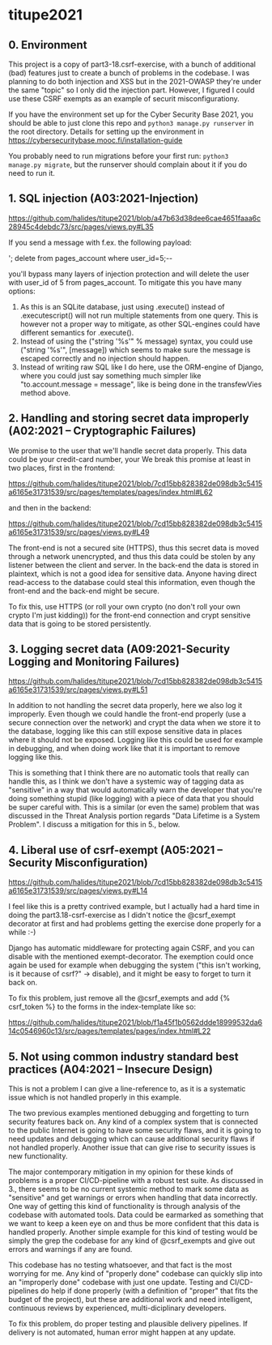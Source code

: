 # titupe2021

## 0. Environment

This project is a copy of part3-18.csrf-exercise, with a bunch of additional (bad) features just to create a bunch of problems in the codebase. I was planning to do both injection and XSS but in the 2021-OWASP they're under the same "topic" so I only did the injection part. However, I figured I could use these CSRF exempts as an example of securit misconfigurationy.

If you have the environment set up for the Cyber Security Base 2021, you should be able to just clone this repo and `python3 manage.py runserver` in the root directory. Details for setting up the environment in https://cybersecuritybase.mooc.fi/installation-guide

You probably need to run migrations before your first run: `python3 manage.py migrate`, but the runserver should complain about it if you do need to run it.

## 1. SQL injection (A03:2021-Injection)

https://github.com/halides/titupe2021/blob/a47b63d38dee6cae4651faaa6c28945c4debdc73/src/pages/views.py#L35

If you send a message with f.ex. the following payload:

'; delete from pages_account where user_id=5;--

you'll bypass many layers of injection protection and will delete the user with user_id of 5 from pages_account. To mitigate this you have many options:
1. As this is an SQLite database, just using .execute() instead of .executescript() will not run multiple statements from one query. This is however not a proper way to mitigate, as other SQL-engines could have different semantics for .execute().
2. Instead of using the ("string '%s'" % message) syntax, you could use ("string '%s'", [message]) which seems to make sure the message is escaped correctly and no injection should happen.
3. Instead of writing raw SQL like I do here, use the ORM-engine of Django, where you could just say something much simpler like "to.account.message = message", like is being done in the transfewVies method above.

## 2. Handling and storing secret data improperly (A02:2021 – Cryptographic Failures)

We promise to the user that we'll handle secret data properly. This data could be your credit-card number, your  We break this promise at least in two places, first in the frontend:

https://github.com/halides/titupe2021/blob/7cd15bb828382de098db3c5415a6165e31731539/src/pages/templates/pages/index.html#L62

and then in the backend:

https://github.com/halides/titupe2021/blob/7cd15bb828382de098db3c5415a6165e31731539/src/pages/views.py#L49

The front-end is not a secured site (HTTPS), thus this secret data is moved through a network unencrypted, and thus this data could be stolen by any listener between the client and server. In the back-end the data is stored in plaintext, which is not a good idea for sensitive data. Anyone having direct read-access to the database could steal this information, even though the front-end and the back-end might be secure.

To fix this, use HTTPS (or roll your own crypto (no don't roll your own crypto I'm just kidding)) for the front-end connection and crypt sensitive data that is going to be stored persistently. 

## 3. Logging secret data (A09:2021-Security Logging and Monitoring Failures)

https://github.com/halides/titupe2021/blob/7cd15bb828382de098db3c5415a6165e31731539/src/pages/views.py#L51

In addition to not handling the secret data properly, here we also log it improperly. Even though we could handle the front-end properly (use a secure connection over the network) and crypt the data when we store it to the database, logging like this can still expose sensitive data in places where it should not be exposed. Logging like this could be used for example in debugging, and when doing work like that it is important to remove logging like this.

This is something that I think there are no automatic tools that really can handle this, as I think we don't have a systemic way of tagging data as "sensitive" in a way that would automatically warn the developer that you're doing something stupid (like logging) with a piece of data that you should be super careful with. This is a similar (or even the same) problem that was discussed in the Threat Analysis portion regards "Data Lifetime is a System Problem". I discuss a mitigation for this in 5., below.

## 4. Liberal use of csrf-exempt (A05:2021 – Security Misconfiguration)

https://github.com/halides/titupe2021/blob/7cd15bb828382de098db3c5415a6165e31731539/src/pages/views.py#L14

I feel like this is a pretty contrived example, but I actually had a hard time in doing the part3.18-csrf-exercise as I didn't notice the @csrf_exempt decorator at first and had problems getting the exercise done properly for a while :-)

Django has automatic middleware for protecting again CSRF, and you can disable with the mentioned exempt-decorator. The exemption could once again be used for example when debugging the system ("this isn't working, is it because of csrf?" -> disable), and it might be easy to forget to turn it back on.

To fix this problem, just remove all the @csrf_exempts and add {% csrf_token %} to the forms in the index-template like so:

https://github.com/halides/titupe2021/blob/f1a45f1b0562ddde18999532da614c0546960c13/src/pages/templates/pages/index.html#L22

## 5. Not using common industry standard best practices (A04:2021 – Insecure Design)

This is not a problem I can give a line-reference to, as it is a systematic issue which is not handled properly in this example.

The two previous examples mentioned debugging and forgetting to turn security features back on. Any kind of a complex system that is connected to the public Internet is going to have some security flaws, and it is going to need updates and debugging which can cause additional security flaws if not handled properly. Another issue that can give rise to security issues is new functionality. 

The major contemporary mitigation in my opinion for these kinds of problems is a proper CI/CD-pipeline with a robust test suite. As discussed in 3., there seems to be no current systemic method to mark some data as "sensitive" and get warnings or errors when handling that data incorrectly. One way of getting this kind of functionality is through analysis of the codebase with automated tools. Data could be earmarked as something that we want to keep a keen eye on and thus be more confident that this data is handled properly. Another simple example for this kind of testing would be simply the grep the codebase for any kind of @csrf_exempts and give out errors and warnings if any are found.

This codebase has no testing whatsoever, and that fact is the most worrying for me. Any kind of "properly done" codebase can quickly slip into an "improperly done" codebase with just one update. Testing and CI/CD-pipelines do help if done properly (with a definition of "proper" that fits the budget of the project), but these are additional work and need intelligent, continuous reviews by experienced, multi-diciplinary developers.

To fix this problem, do proper testing and plausible delivery pipelines. If delivery is not automated, human error might happen at any update.
